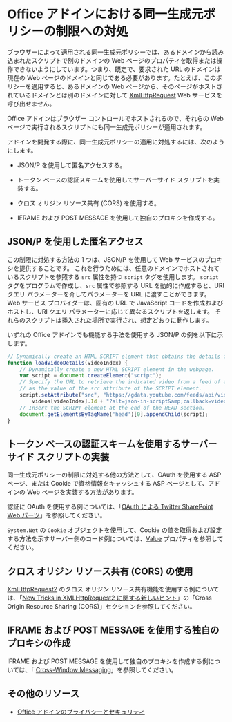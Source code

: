 
# Office アドインにおける同一生成元ポリシーの制限への対処


ブラウザーによって適用される同一生成元ポリシーでは、あるドメインから読み込まれたスクリプトで別のドメインの Web ページのプロパティを取得または操作できないようにしています。つまり、既定で、要求された URL のドメインは現在の Web ページのドメインと同じである必要があります。たとえば、このポリシーを適用すると、あるドメインの Web ページから、そのページがホストされているドメインとは別のドメインに対して [XmlHttpRequest](http://www.w3.org/TR/XMLHttpRequest/) Web サービスを呼び出せません。

Office アドインはブラウザー コントロールでホストされるので、それらの Web ページで実行されるスクリプトにも同一生成元ポリシーが適用されます。

アドインを開発する際に、同一生成元ポリシーの適用に対処するには、次のようにします。

- JSON/P を使用して匿名アクセスする。 
    
- トークン ベースの認証スキームを使用してサーバーサイド スクリプトを実装する。
    
- クロス オリジン リソース共有 (CORS) を使用する。
    
- IFRAME および POST MESSAGE を使用して独自のプロキシを作成する。
    

## JSON/P を使用した匿名アクセス


この制限に対処する方法の 1 つは、JSON/P を使用して Web サービスのプロキシを提供することです。 これを行うためには、任意のドメインでホストされているスクリプトを参照する `src` 属性を持つ `script` タグを使用します。 `script` タグをプログラムで作成し、`src` 属性で参照する URL を動的に作成すると、URI クエリ パラメーターを介してパラメーターを URL に渡すことができます。 Web サービス プロバイダーは、固有の URL で JavaScript コードを作成およびホストし、URI クエリ パラメーターに応じて異なるスクリプトを返します。 それらのスクリプトは挿入された場所で実行され、想定どおりに動作します。

いずれの Office アドインでも機能する手法を使用する JSON/P の例を以下に示します。

```js
// Dynamically create an HTML SCRIPT element that obtains the details for the specified video.
function loadVideoDetails(videoIndex) {
    // Dynamically create a new HTML SCRIPT element in the webpage.
    var script = document.createElement("script");
    // Specify the URL to retrieve the indicated video from a feed of a current list of videos,
    // as the value of the src attribute of the SCRIPT element. 
    script.setAttribute("src", "https://gdata.youtube.com/feeds/api/videos/" + 
        videos[videoIndex].Id + "?alt=json-in-script&amp;callback=videoDetailsLoaded");
    // Insert the SCRIPT element at the end of the HEAD section.
    document.getElementsByTagName('head')[0].appendChild(script);
}

```


## トークン ベースの認証スキームを使用するサーバーサイド スクリプトの実装


同一生成元ポリシーの制限に対処する他の方法として、OAuth を使用する ASP ページ、または Cookie で資格情報をキャッシュする ASP ページとして、アドインの Web ページを実装する方法があります。

認証に OAuth を使用する例については、「[OAuth による Twitter SharePoint Web パーツ](http://aidangarnish.net/post/Twitter-SharePoint-Web-Part-With-OAuth)」を参照してください。


  `System.Net` の `Cookie` オブジェクトを使用して、Cookie の値を取得および設定する方法を示すサーバー側のコード例については、[Value](http://msdn2.microsoft.com/EN-US/library/4f772twc) プロパティを参照してください。


## クロス オリジン リソース共有 (CORS) の使用


[XmlHttpRequest2](http://dvcs.w3.org/hg/xhr/raw-file/tip/Overview.html) のクロス オリジン リソース共有機能を使用する例については、「[New Tricks in XMLHttpRequest2 に関する新しいヒント](http://www.html5rocks.com/en/tutorials/file/xhr2/)」の「Cross Origin Resource Sharing (CORS)」セクションを参照してください。


## IFRAME および POST MESSAGE を使用する独自のプロキシの作成


IFRAME および POST MESSAGE を使用して独自のプロキシを作成する例については、「 [Cross-Window Messaging](http://ejohn.org/blog/cross-window-messaging/)」を参照してください。


## その他のリソース


- [Office アドインのプライバシーとセキュリティ](../../docs/develop/privacy-and-security.md)
    
